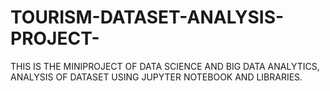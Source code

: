 # TOURISM-DATASET-ANALYSIS-PROJECT-
THIS IS THE MINIPROJECT OF DATA SCIENCE AND BIG DATA ANALYTICS, 
ANALYSIS OF DATASET USING JUPYTER NOTEBOOK AND LIBRARIES.
 
